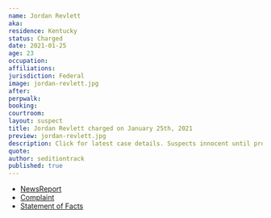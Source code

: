 ```yaml
---
name: Jordan Revlett
aka:
residence: Kentucky
status: Charged
date: 2021-01-25
age: 23
occupation:
affiliations:
jurisdiction: Federal
image: jordan-revlett.jpg
after:
perpwalk:
booking:
courtroom:
layout: suspect
title: Jordan Revlett charged on January 25th, 2021
preview: jordan-revlett.jpg
description: Click for latest case details. Suspects innocent until proven guilty.
quote:
author: seditiontrack
published: true
---
```


- [NewsReport](https://www.wkyt.com/2021/01/26/feds-charge-5th-kentucky-resident-in-capitol-violence/)
- [Complaint](https://www.justice.gov/opa/page/file/1361051/download)
- [Statement of Facts](https://www.justice.gov/opa/page/file/1361051/download)
